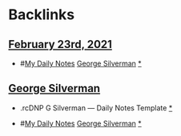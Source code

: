 
# Backlinks
## [February 23rd, 2021](<February 23rd, 2021.md>)
- #[My Daily Notes](<My Daily Notes.md>) [George Silverman](<George Silverman.md>) [*]([gs](<gs.md>))

## [George Silverman](<George Silverman.md>)
- .rcDNP G Silverman — Daily Notes Template [*]([gs](<gs.md>))

- #[My Daily Notes](<My Daily Notes.md>) [George Silverman](<George Silverman.md>) [*]([gs](<gs.md>))

